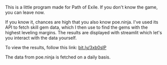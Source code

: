 This is a little program made for Path of Exile. If you don't know the game, you can leave now. 

If you know it, chances are high that you also know poe.ninja. I've used its API to fetch skill gem data, which I then use to find the gems with the highest leveling margins. The results are displayed with streamlit which let's you interact with the data yourself. 

To view the results, follow this link: [bit.ly/3xb0slP](https://bit.ly/3xb0slP)

The data from poe.ninja is fetched on a daily basis. 
